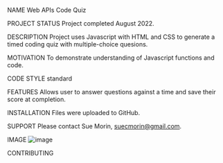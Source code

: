 NAME Web APIs Code Quiz

PROJECT STATUS Project completed August 2022.

DESCRIPTION Project uses Javascript with HTML and CSS to generate a timed coding quiz with multiple-choice quesions. 

MOTIVATION To demonstrate understanding of Javascript functions and code.

CODE STYLE standard

FEATURES Allows user to answer questions against a time and save their score at completion.

INSTALLATION Files were uploaded to GitHub.

SUPPORT Please contact Sue Morin, suecmorin@gmail.com.

IMAGE ![image](https://user-images.githubusercontent.com/108021713/184271879-6560032e-e230-46ca-9310-72b4caf9dc89.png)


CONTRIBUTING 
